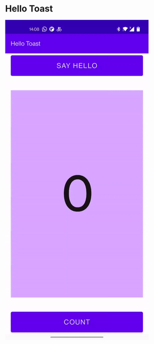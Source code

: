 # Hello Toast
![hello_toast](https://github.com/roshanbhatta/Activities-and-Intents/blob/hello_toast/hello_toast3.gif)
